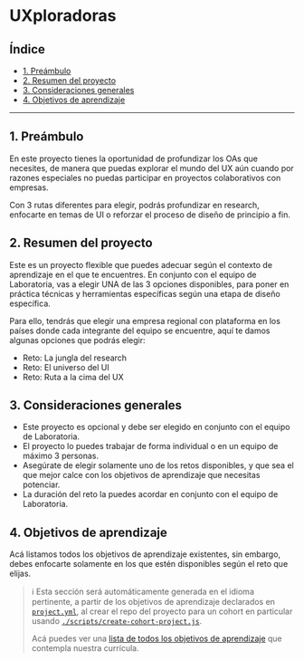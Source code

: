 # UXploradoras

## Índice

- [1. Preámbulo](#1-preámbulo)
- [2. Resumen del proyecto](#2-resumen-del-proyecto)
- [3. Consideraciones generales](#3-consideraciones-generales)
- [4. Objetivos de aprendizaje](#4-objetivos-de-aprendizaje)

---

## 1. Preámbulo

En este proyecto tienes la oportunidad de profundizar los OAs que necesites, de manera
que puedas explorar el mundo del UX aún cuando por razones especiales no puedas participar
en proyectos colaborativos con empresas.

Con 3 rutas diferentes para elegir, podrás profundizar en research,
enfocarte en temas de UI o reforzar el proceso de diseño de principio a fin.

## 2. Resumen del proyecto

Este es un proyecto flexible que puedes adecuar según el contexto de aprendizaje
en el que te encuentres. En conjunto con el equipo de Laboratoria, vas a elegir
UNA de las 3 opciones disponibles, para poner en práctica técnicas y
herramientas específicas según una etapa de diseño específica.

Para ello, tendrás que elegir una empresa regional con plataforma en los países donde
cada integrante del equipo se encuentre, aquí te damos algunas opciones que
podrás elegir:

- Reto: La jungla del research
- Reto: El universo del UI
- Reto: Ruta a la cima del UX

## 3. Consideraciones generales

- Este proyecto es opcional y debe ser elegido en conjunto con el equipo de Laboratoria.
- El proyecto lo puedes trabajar de forma individual o en un equipo de máximo 3 personas.
- Asegúrate de elegir solamente uno de los retos disponibles, y que sea el que
mejor calce con los objetivos de aprendizaje que necesitas potenciar.
- La duración del reto la puedes acordar en conjunto con el equipo de Laboratoria.

## 4. Objetivos de aprendizaje

Acá listamos todos los objetivos de aprendizaje existentes, sin embargo, debes enfocarte
solamente en los que estén disponibles según el reto que elijas.

> ℹ️ Esta sección será automáticamente generada en el idioma pertinente, a partir
> de los objetivos de aprendizaje declarados en [`project.yml`](./project.yml),
> al crear el repo del proyecto para un cohort en particular usando
> [`./scripts/create-cohort-project.js`](../../scripts#create-cohort-project-coaches).
>
> Acá puedes ver una [lista de todos los objetivos de aprendizaje](../../learning-objectives/data.yml)
> que contempla nuestra currícula.
